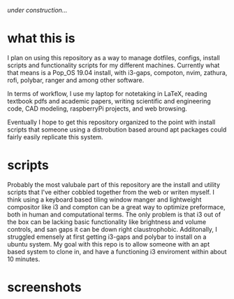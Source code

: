 *under construction...*

# what this is
I plan on using this repository as a way to manage dotfiles, configs, install scripts and functionality scripts for my different machines. Currently what that means is a Pop_OS 19.04 install, with i3-gaps, compoton, nvim, zathura, rofi, polybar, ranger and among other software. 

In terms of workflow, I use my laptop for notetaking in LaTeX, reading textbook pdfs and academic papers, writing scientific and engineering code, CAD modeling, raspberryPi projects, and web browsing. 

Eventually I hope to get this repository organized to the point with install scripts that someone using a distrobution based around apt packages could fairly easily replicate this system.

# scripts
Probably the most valubale part of this repository are the install and utility scripts that I've either cobbled together from the web or writen myself. I think using a keyboard based tiling window manger and lightweight compositor like i3 and compton can be a great way to optimize preformace, both in human and computational terms. The only problem is that i3 out of the box can be lacking basic functionality like brightness and volume controls, and san gaps it can be down right claustrophobic. Additonally, I struggled emensely at first getting i3-gaps and polybar to install on a ubuntu system. My goal with this repo is to allow someone with an apt based system to clone in, and have a functioning i3 enviroment within about 10 minutes. 

# screenshots

